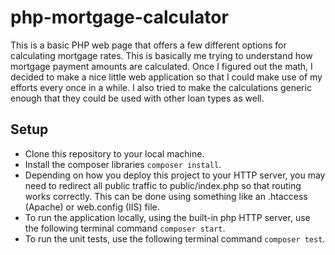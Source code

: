 # php-mortgage-calculator
This is a basic PHP web page that offers a few different options for calculating mortgage rates. This is basically me trying to understand how mortgage payment amounts are calculated. Once I figured out the math, I decided to make a nice little web application so that I could make use of my efforts every once in a while. I also tried to make the calculations generic enough that they could be used with other loan types as well.

## Setup
* Clone this repository to your local machine.
* Install the composer libraries `composer install`.
* Depending on how you deploy this project to your HTTP server, you may need to redirect all public traffic to public/index.php so that routing works correctly. This can be done using something like an .htaccess (Apache) or web.config (IIS) file.
* To run the application locally, using the built-in php HTTP server, use the following terminal command `composer start`.
* To run the unit tests, use the following terminal command `composer test`.